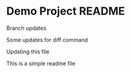 # Demo Project README

Branch updates

Some updates for diff command

Updating this file

This is a simple readme file


